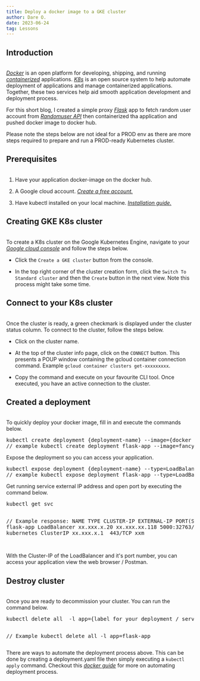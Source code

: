 ```yaml
---
title: Deploy a docker image to a GKE cluster
author: Dare O.
date: 2023-06-24
tag: Lessons
---
```


<h2 style="padding-bottom:1rem">Introduction</h2>

<a className="post-links" target="_blank" href="https://docs.docker.com/get-started/overview/"> *Docker*</a> is an open platform for developing, shipping, and running <a className="post-links" target="_blank" href="https://docs.docker.com/get-started/overview/"> *containerized*</a> applications. <a className="post-links" target="_blank" href="https://docs.docker.com/get-started/overview/"> *K8s*</a> is an open source system to help automate deployment of applications and manage containerized applications. Together, these two services help aid smooth application development and deployment process.

For this short blog, I created a simple proxy <a className="post-links" target="_blank" href="https://flask.palletsprojects.com/en/2.2.x/"> *Flask*</a> app to fetch random user account from <a className="post-links" target="_blank" href="https://flask.palletsprojects.com/en/2.2.x/"> *Randomuser API*</a> then containerized tha application and pushed docker image to docker hub.

Please note the steps below are not ideal for a PROD env as there are more steps required to prepare and run a PROD-ready Kubernetes cluster.

<h2 style="padding-bottom:1rem">Prerequisites</h2>

1. Have your application docker-image on the docker hub.

2. A Google cloud account. <a className="post-links" target="_blank" href="https://cloud.google.com/free"> *Create a free account.*</a>

3. Have kubectl installed on your local machine. <a className="post-links" target="_blank" href="https://kubernetes.io/docs/tasks/tools/"> *Installation guide.*</a>

<h2 style="padding-bottom:1rem">Creating GKE K8s cluster</h2>

To create a K8s cluster on the Google Kubernetes Engine, navigate to your  <a className="post-links" target="_blank" href="https://console.cloud.google.com/"> *Google cloud console*</a> and follow the steps below.

- Click the `Create a GKE cluster` button from the console.

- In the top right corner of the cluster creation form, click the `Switch To Standard cluster` and then the `Create` button in the next view. Note this process might take some time.

<h2 style="padding-bottom:1rem">Connect to your K8s cluster </h2>

Once the cluster is ready, a green checkmark is displayed under the cluster status column. To connect to the cluster, follow the steps below.

- Click on the cluster name.

- At the top of the cluster info page, click on the `CONNECT` button. This presents a POUP window containing the gcloud container connection command. Example `gcloud container clusters get-xxxxxxxxx`.

- Copy the command and execute on your favourite CLI tool. Once executed, you have an active connection to the cluster.

<h2 style="padding-bottom:1rem">Created a deployment</h2>

To quickly deploy your docker image, fill in and execute the commands below.

<div className="code-highlight">
<pre className=code-text>
kubectl create deployment {deployment-name} --image={docker image of docker hub}
// example kubectl create deployment flask-app --image=fancyDockerId/docker-image:tag
</pre>
</div>

Expose the deployment so you can access your application.

<div className="code-highlight">
<pre className=code-text>
kubectl expose deployment {deployment-name} --type=LoadBalancer --port={ ideally the port your docker image is running on}
// example kubectl expose deployment flask-app --type=LoadBalancer --port=5000
</pre>
</div>

Get running service external IP address and open port by executing the command below.

<div className="code-highlight">
<pre className=code-text>
kubectl get svc

// Example response:
NAME         TYPE           CLUSTER-IP    EXTERNAL-IP     PORT(S)          AGE
flask-app    LoadBalancer   xx.xxx.x.20   xx.xxx.xx.118   5000:32763/TCP   xxm
kubernetes   ClusterIP      xx.xxx.x.1    <none>                443/TCP          xxm

</pre>
</div>

With the Cluster-IP of the LoadBalancer and it's port number, you can access your application view the web browser / Postman.

<h2 style="padding-bottom:1rem">Destroy cluster</h2>

Once you are ready to decommission your cluster. You can run the command below.
<div className="code-highlight">
<pre className=code-text>
kubectl delete all  -l app={label for your deployment / services}

// Example
kubectl delete all  -l app=flask-app
</pre>
</div>

There are ways to automate the deployment process above. This can be done by creating a deployment.yaml file then simply executing a `kubectl apply` command. Checkout this <a className="post-links" target="_blank" href="https://docs.docker.com/get-started/kube-deploy/"> *docker guide*</a> for more on automating deployment process.
